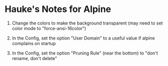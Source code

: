 Hauke's Notes for Alpine
========================

1. Change the colors to make the background transparent
   (may need to set color mode to "force-ansi-16color")

2. In the Config, set the option "User Domain" to a useful value
   if alpine complains on startup

3. In the Config, set the option "Pruning Rule" (near the bottom) to
   "don't rename, don't delete"

